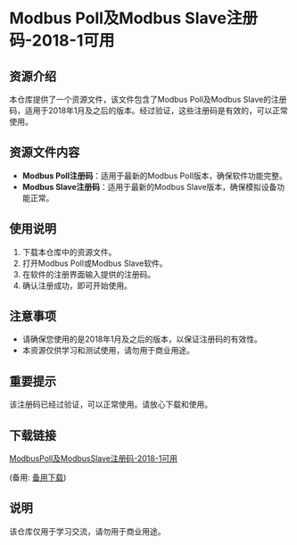 # Modbus Poll及Modbus Slave注册码-2018-1可用

## 资源介绍

本仓库提供了一个资源文件，该文件包含了Modbus Poll及Modbus Slave的注册码，适用于2018年1月及之后的版本。经过验证，这些注册码是有效的，可以正常使用。

## 资源文件内容

- **Modbus Poll注册码**：适用于最新的Modbus Poll版本，确保软件功能完整。
- **Modbus Slave注册码**：适用于最新的Modbus Slave版本，确保模拟设备功能正常。

## 使用说明

1. 下载本仓库中的资源文件。
2. 打开Modbus Poll或Modbus Slave软件。
3. 在软件的注册界面输入提供的注册码。
4. 确认注册成功，即可开始使用。

## 注意事项

- 请确保您使用的是2018年1月及之后的版本，以保证注册码的有效性。
- 本资源仅供学习和测试使用，请勿用于商业用途。

## 重要提示

该注册码已经过验证，可以正常使用。请放心下载和使用。

## 下载链接
[ModbusPoll及ModbusSlave注册码-2018-1可用](https://pan.quark.cn/s/944f360f6edd) 

(备用: [备用下载](https://pan.baidu.com/s/15lvoV3PgahjhEjnHfpehuA?pwd=1234))

## 说明

该仓库仅用于学习交流，请勿用于商业用途。
